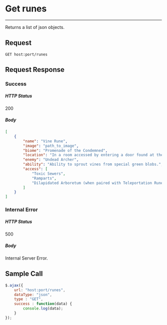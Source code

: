 # Get runes
---

Returns a list of json objects.

## Request

`GET host:port/runes`

## Request Response

### Success

##### HTTP Status

200

##### Body

```json
[
    {
        "name": "Vine Rune",
        "image": "path_to_image",
        "biome": "Promenade of the Condemned",
        "location": "In a room accessed by entering a door found at the base of a large overhang",
        "enemy": "Undead Archer",
        "ability": "Ability to sprout vines from special green blobs.",
        "access": [
            "Toxic Sewers",
            "Ramparts",
            "Dilapidated Arboretum (when paired with Teleportation Rune)"
        ]
    }
]
```

### Internal Error

##### HTTP Status

500

##### Body

Internal Server Error.

## Sample Call

```javascript
$.ajax({
    url: "host:port/runes",
    dataType: "json",
    type : "GET",
    success : function(data) {
        console.log(data);
    }
});
```
